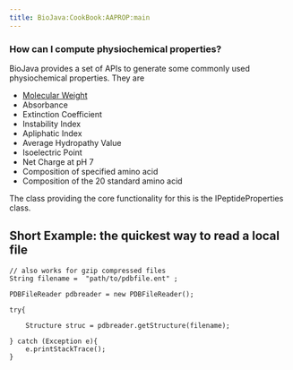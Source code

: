 ```yaml
---
title: BioJava:CookBook:AAPROP:main
---
```


### How can I compute physiochemical properties?

BioJava provides a set of APIs to generate some commonly used
physiochemical properties. They are

-   [Molecular
    Weight](http://biojava.org/wiki/BioJava:CookBook:AAPROP:netcharge)
-   Absorbance
-   Extinction Coefficient
-   Instability Index
-   Apliphatic Index
-   Average Hydropathy Value
-   Isoelectric Point
-   Net Charge at pH 7
-   Composition of specified amino acid
-   Composition of the 20 standard amino acid

The class providing the core functionality for this is the
IPeptideProperties class.

Short Example: the quickest way to read a local file
----------------------------------------------------

<java>

`// also works for gzip compressed files`  
`String filename =  "path/to/pdbfile.ent" ;`  
  
`PDBFileReader pdbreader = new PDBFileReader();`

`try{`

`    Structure struc = pdbreader.getStructure(filename);`  
`    `  
`} catch (Exception e){`  
`    e.printStackTrace();`  
`}`

</java>
